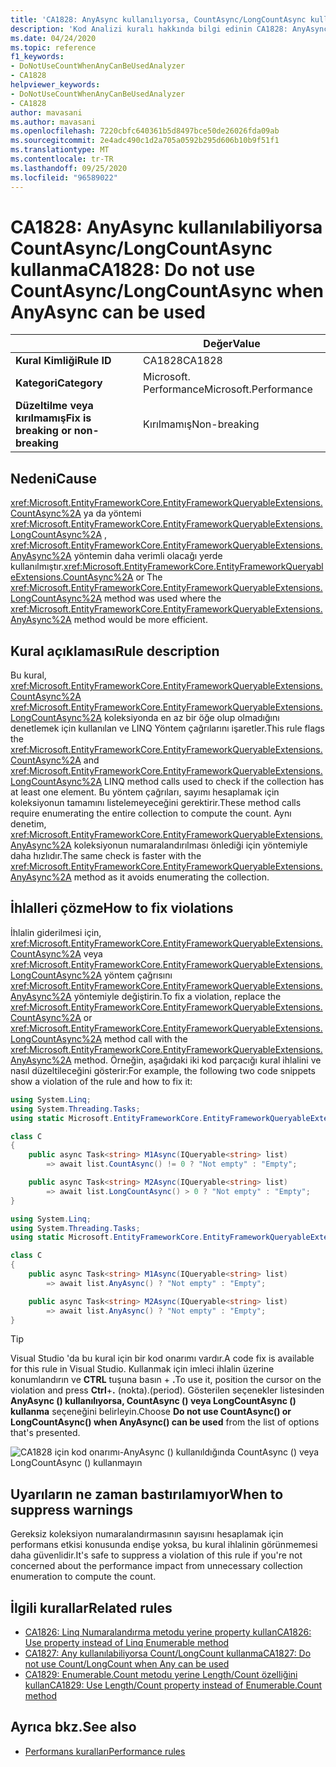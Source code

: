 ```yaml
---
title: 'CA1828: AnyAsync kullanılıyorsa, CountAsync/LongCountAsync kullanmayın (kod analizi)'
description: 'Kod Analizi kuralı hakkında bilgi edinin CA1828: AnyAsync kullanılırken CountAsync/LongCountAsync kullanma'
ms.date: 04/24/2020
ms.topic: reference
f1_keywords:
- DoNotUseCountWhenAnyCanBeUsedAnalyzer
- CA1828
helpviewer_keywords:
- DoNotUseCountWhenAnyCanBeUsedAnalyzer
- CA1828
author: mavasani
ms.author: mavasani
ms.openlocfilehash: 7220cbfc640361b5d8497bce50de26026fda09ab
ms.sourcegitcommit: 2e4adc490c1d2a705a0592b295d606b10b9f51f1
ms.translationtype: MT
ms.contentlocale: tr-TR
ms.lasthandoff: 09/25/2020
ms.locfileid: "96589022"
---
```

# <a name="ca1828-do-not-use-countasynclongcountasync-when-anyasync-can-be-used"></a><span data-ttu-id="e0b07-103">CA1828: AnyAsync kullanılabiliyorsa CountAsync/LongCountAsync kullanma</span><span class="sxs-lookup"><span data-stu-id="e0b07-103">CA1828: Do not use CountAsync/LongCountAsync when AnyAsync can be used</span></span>

| | <span data-ttu-id="e0b07-104">Değer</span><span class="sxs-lookup"><span data-stu-id="e0b07-104">Value</span></span> |
|-|-|
| <span data-ttu-id="e0b07-105">**Kural Kimliği**</span><span class="sxs-lookup"><span data-stu-id="e0b07-105">**Rule ID**</span></span> |<span data-ttu-id="e0b07-106">CA1828</span><span class="sxs-lookup"><span data-stu-id="e0b07-106">CA1828</span></span>|
| <span data-ttu-id="e0b07-107">**Kategori**</span><span class="sxs-lookup"><span data-stu-id="e0b07-107">**Category**</span></span> |<span data-ttu-id="e0b07-108">Microsoft. Performance</span><span class="sxs-lookup"><span data-stu-id="e0b07-108">Microsoft.Performance</span></span>|
| <span data-ttu-id="e0b07-109">**Düzeltilme veya kırılmamış**</span><span class="sxs-lookup"><span data-stu-id="e0b07-109">**Fix is breaking or non-breaking**</span></span> |<span data-ttu-id="e0b07-110">Kırılmamış</span><span class="sxs-lookup"><span data-stu-id="e0b07-110">Non-breaking</span></span>|

## <a name="cause"></a><span data-ttu-id="e0b07-111">Nedeni</span><span class="sxs-lookup"><span data-stu-id="e0b07-111">Cause</span></span>

<span data-ttu-id="e0b07-112"><xref:Microsoft.EntityFrameworkCore.EntityFrameworkQueryableExtensions.CountAsync%2A> ya da yöntemi <xref:Microsoft.EntityFrameworkCore.EntityFrameworkQueryableExtensions.LongCountAsync%2A> , <xref:Microsoft.EntityFrameworkCore.EntityFrameworkQueryableExtensions.AnyAsync%2A> yöntemin daha verimli olacağı yerde kullanılmıştır.</span><span class="sxs-lookup"><span data-stu-id="e0b07-112"><xref:Microsoft.EntityFrameworkCore.EntityFrameworkQueryableExtensions.CountAsync%2A> or The <xref:Microsoft.EntityFrameworkCore.EntityFrameworkQueryableExtensions.LongCountAsync%2A> method was used where the <xref:Microsoft.EntityFrameworkCore.EntityFrameworkQueryableExtensions.AnyAsync%2A> method would be more efficient.</span></span>

## <a name="rule-description"></a><span data-ttu-id="e0b07-113">Kural açıklaması</span><span class="sxs-lookup"><span data-stu-id="e0b07-113">Rule description</span></span>

<span data-ttu-id="e0b07-114">Bu kural, <xref:Microsoft.EntityFrameworkCore.EntityFrameworkQueryableExtensions.CountAsync%2A> <xref:Microsoft.EntityFrameworkCore.EntityFrameworkQueryableExtensions.LongCountAsync%2A> koleksiyonda en az bir öğe olup olmadığını denetlemek için kullanılan ve LINQ Yöntem çağrılarını işaretler.</span><span class="sxs-lookup"><span data-stu-id="e0b07-114">This rule flags the <xref:Microsoft.EntityFrameworkCore.EntityFrameworkQueryableExtensions.CountAsync%2A> and <xref:Microsoft.EntityFrameworkCore.EntityFrameworkQueryableExtensions.LongCountAsync%2A> LINQ method calls used to check if the collection has at least one element.</span></span> <span data-ttu-id="e0b07-115">Bu yöntem çağrıları, sayımı hesaplamak için koleksiyonun tamamını listelemeyeceğini gerektirir.</span><span class="sxs-lookup"><span data-stu-id="e0b07-115">These method calls require enumerating the entire collection to compute the count.</span></span> <span data-ttu-id="e0b07-116">Aynı denetim, <xref:Microsoft.EntityFrameworkCore.EntityFrameworkQueryableExtensions.AnyAsync%2A> koleksiyonun numaralandırılması önlediği için yöntemiyle daha hızlıdır.</span><span class="sxs-lookup"><span data-stu-id="e0b07-116">The same check is faster with the <xref:Microsoft.EntityFrameworkCore.EntityFrameworkQueryableExtensions.AnyAsync%2A> method as it avoids enumerating the collection.</span></span>

## <a name="how-to-fix-violations"></a><span data-ttu-id="e0b07-117">İhlalleri çözme</span><span class="sxs-lookup"><span data-stu-id="e0b07-117">How to fix violations</span></span>

<span data-ttu-id="e0b07-118">İhlalin giderilmesi için, <xref:Microsoft.EntityFrameworkCore.EntityFrameworkQueryableExtensions.CountAsync%2A> veya <xref:Microsoft.EntityFrameworkCore.EntityFrameworkQueryableExtensions.LongCountAsync%2A> yöntem çağrısını <xref:Microsoft.EntityFrameworkCore.EntityFrameworkQueryableExtensions.AnyAsync%2A> yöntemiyle değiştirin.</span><span class="sxs-lookup"><span data-stu-id="e0b07-118">To fix a violation, replace the <xref:Microsoft.EntityFrameworkCore.EntityFrameworkQueryableExtensions.CountAsync%2A> or <xref:Microsoft.EntityFrameworkCore.EntityFrameworkQueryableExtensions.LongCountAsync%2A> method call with the <xref:Microsoft.EntityFrameworkCore.EntityFrameworkQueryableExtensions.AnyAsync%2A> method.</span></span> <span data-ttu-id="e0b07-119">Örneğin, aşağıdaki iki kod parçacığı kural ihlalini ve nasıl düzeltileceğini gösterir:</span><span class="sxs-lookup"><span data-stu-id="e0b07-119">For example, the following two code snippets show a violation of the rule and how to fix it:</span></span>

```csharp
using System.Linq;
using System.Threading.Tasks;
using static Microsoft.EntityFrameworkCore.EntityFrameworkQueryableExtensions;

class C
{
    public async Task<string> M1Async(IQueryable<string> list)
        => await list.CountAsync() != 0 ? "Not empty" : "Empty";

    public async Task<string> M2Async(IQueryable<string> list)
        => await list.LongCountAsync() > 0 ? "Not empty" : "Empty";
}
```

```csharp
using System.Linq;
using System.Threading.Tasks;
using static Microsoft.EntityFrameworkCore.EntityFrameworkQueryableExtensions;

class C
{
    public async Task<string> M1Async(IQueryable<string> list)
        => await list.AnyAsync() ? "Not empty" : "Empty";

    public async Task<string> M2Async(IQueryable<string> list)
        => await list.AnyAsync() ? "Not empty" : "Empty";
}
```

> [!TIP]
> <span data-ttu-id="e0b07-120">Visual Studio 'da bu kural için bir kod onarımı vardır.</span><span class="sxs-lookup"><span data-stu-id="e0b07-120">A code fix is available for this rule in Visual Studio.</span></span> <span data-ttu-id="e0b07-121">Kullanmak için imleci ihlalin üzerine konumlandırın ve **CTRL** tuşuna basın + **.**</span><span class="sxs-lookup"><span data-stu-id="e0b07-121">To use it, position the cursor on the violation and press **Ctrl**+**.**</span></span> <span data-ttu-id="e0b07-122">(nokta).</span><span class="sxs-lookup"><span data-stu-id="e0b07-122">(period).</span></span> <span data-ttu-id="e0b07-123">Gösterilen seçenekler listesinden **AnyAsync () kullanılıyorsa, CountAsync () veya LongCountAsync () kullanma** seçeneğini belirleyin.</span><span class="sxs-lookup"><span data-stu-id="e0b07-123">Choose **Do not use CountAsync() or LongCountAsync() when AnyAsync() can be used** from the list of options that's presented.</span></span>
>
> ![CA1828 için kod onarımı-AnyAsync () kullanıldığında CountAsync () veya LongCountAsync () kullanmayın](media/ca1828-codefix.png)

## <a name="when-to-suppress-warnings"></a><span data-ttu-id="e0b07-125">Uyarıların ne zaman bastırılamıyor</span><span class="sxs-lookup"><span data-stu-id="e0b07-125">When to suppress warnings</span></span>

<span data-ttu-id="e0b07-126">Gereksiz koleksiyon numaralandırmasının sayısını hesaplamak için performans etkisi konusunda endişe yoksa, bu kural ihlalinin görünmemesi daha güvenlidir.</span><span class="sxs-lookup"><span data-stu-id="e0b07-126">It's safe to suppress a violation of this rule if you're not concerned about the performance impact from unnecessary collection enumeration to compute the count.</span></span>

## <a name="related-rules"></a><span data-ttu-id="e0b07-127">İlgili kurallar</span><span class="sxs-lookup"><span data-stu-id="e0b07-127">Related rules</span></span>

- [<span data-ttu-id="e0b07-128">CA1826: Linq Numaralandırma metodu yerine property kullan</span><span class="sxs-lookup"><span data-stu-id="e0b07-128">CA1826: Use property instead of Linq Enumerable method</span></span>](ca1826.md)
- [<span data-ttu-id="e0b07-129">CA1827: Any kullanılabiliyorsa Count/LongCount kullanma</span><span class="sxs-lookup"><span data-stu-id="e0b07-129">CA1827: Do not use Count/LongCount when Any can be used</span></span>](ca1827.md)
- [<span data-ttu-id="e0b07-130">CA1829: Enumerable.Count metodu yerine Length/Count özelliğini kullan</span><span class="sxs-lookup"><span data-stu-id="e0b07-130">CA1829: Use Length/Count property instead of Enumerable.Count method</span></span>](ca1829.md)

## <a name="see-also"></a><span data-ttu-id="e0b07-131">Ayrıca bkz.</span><span class="sxs-lookup"><span data-stu-id="e0b07-131">See also</span></span>

- [<span data-ttu-id="e0b07-132">Performans kuralları</span><span class="sxs-lookup"><span data-stu-id="e0b07-132">Performance rules</span></span>](performance-warnings.md)
